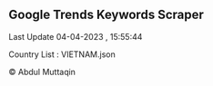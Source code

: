 

## Google Trends Keywords Scraper 
 
Last Update 04-04-2023 , 15:55:44

Country List :
VIETNAM.json



© Abdul Muttaqin 
